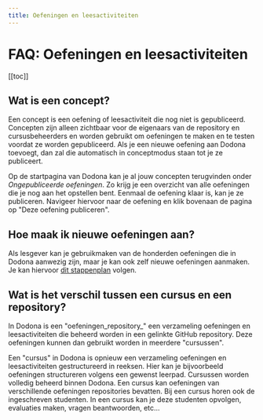 ```yaml
---
title: Oefeningen en leesactiviteiten
---
```


# FAQ: Oefeningen en leesactiviteiten

[[toc]]

## Wat is een concept? <Badge type="tip" text="lesgever" />
Een concept is een oefening of leesactiviteit die nog niet is gepubliceerd. Concepten zijn alleen zichtbaar voor de eigenaars van de repository en cursusbeheerders en worden gebruikt om oefeningen te maken en te testen voordat ze worden gepubliceerd. Als je een nieuwe oefening aan Dodona toevoegt, dan zal die automatisch in conceptmodus staan tot je ze publiceert.

Op de startpagina van Dodona kan je al jouw concepten terugvinden onder _Ongepubliceerde oefeningen_. Zo krijg je een overzicht van alle oefeningen die je nog aan het opstellen bent. Eenmaal de oefening klaar is, kan je ze publiceren. Navigeer hiervoor naar de oefening en klik bovenaan de pagina op "Deze oefening publiceren".

## Hoe maak ik nieuwe oefeningen aan? <Badge type="tip" text="lesgever" />
Als lesgever kan je gebruikmaken van de honderden oefeningen die in Dodona aanwezig zijn, maar je kan ook zelf nieuwe oefeningen aanmaken. Je kan hiervoor [dit stappenplan](/nl/guides/exercises/creating-exercises/introduction) volgen.

## Wat is het verschil tussen een cursus en een repository? <Badge type="tip" text="teacher" />
In Dodona is een "oefeningen_repository_" een verzameling oefeningen en leesactiviteiten die beheerd worden in een gelinkte GitHub repository.
Deze oefeningen kunnen dan gebruikt worden in meerdere "cursussen".

Een "cursus" in Dodona is opnieuw een verzameling oefeningen en leesactiviteiten gestructureerd in reeksen. Hier kan je bijvoorbeeld oefeningen structureren volgens een gewenst leerpad.
Cursussen worden volledig beheerd binnen Dodona.
Een cursus kan oefeningen van verschillende oefeningen repositories bevatten.
Bij een cursus horen ook de ingeschreven studenten.
In een cursus kan je deze studenten opvolgen, evaluaties maken, vragen beantwoorden, etc...
